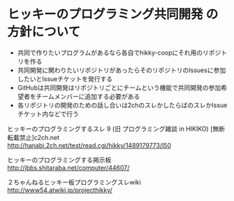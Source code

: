 # ヒッキーのプログラミング共同開発 の方針について

 - 共同で作りたいプログラムがあるなら各自でhikky-coopにそれ用のリポジトリを作る  
 - 共同開発に関わりたいリポジトリがあったらそのリポジトリのIssuesに参加したいとIssueチケットを発行する  
 - GitHubは共同開発はリポジトリごとにチームという機能で共同開発の参加希望者をチームメンバーに追加する必要がある  
 - 各リポジトリの開発のための話し合いは2chのスレかしたらばのスレかIssueチケット内などで行う


ヒッキーのプログラミングするスレ 9 (旧 プログラミング雑談 in HIKIKO) [無断転載禁止]c2ch.net  
http://hanabi.2ch.net/test/read.cgi/hikky/1489179773/l50  
  
ヒッキーのプログラミングする掲示板   
http://jbbs.shitaraba.net/computer/44607/   
  
２ちゃんねるヒッキー板プログラミングスレwiki   
http://www54.atwiki.jp/projecthikky/   

